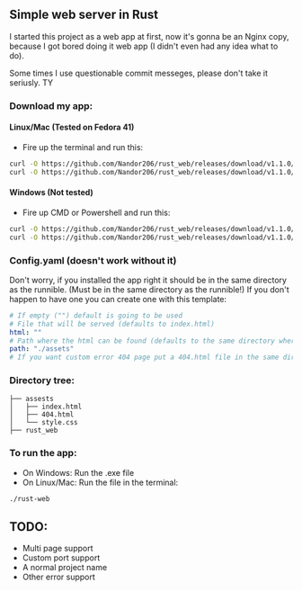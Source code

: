 ## Simple web server in Rust
I started this project as a web app at first, now it's gonna be an Nginx copy, because I got bored doing it web app (I didn't even had any idea what to do).

Some times I use questionable commit messeges, please don't take it seriusly. TY

### Download my app:
#### Linux/Mac (Tested on Fedora 41)
- Fire up the terminal and run this:
```sh
curl -O https://github.com/Nandor206/rust_web/releases/download/v1.1.0/rust_web
curl -O https://github.com/Nandor206/rust_web/releases/download/v1.1.0/config.yaml
```
#### Windows (Not tested)
- Fire up CMD or Powershell and run this:
```sh
curl -O https://github.com/Nandor206/rust_web/releases/download/v1.1.0/rust_web.exe
curl -O https://github.com/Nandor206/rust_web/releases/download/v1.1.0/config.yaml
```

### Config.yaml (doesn't work without it)
Don't worry, if you installed the app right it should be in the same directory as the runnible. (Must be in the same directory as the runnible!)
If you don't happen to have one you can create one with this template:
```yaml
# If empty ("") default is going to be used
# File that will be served (defaults to index.html)
html: ""
# Path where the html can be found (defaults to the same directory where the launcher is found)
path: "./assets"
# If you want custom error 404 page put a 404.html file in the same directory as the other directory
```
### Directory tree:
```
├── assests
│   ├── index.html
│   ├── 404.html
│   └── style.css
├── rust_web
```


### To run the app:
- On Windows:
Run the .exe file
- On Linux/Mac:
Run the file in the terminal:
```sh
./rust-web
```

## TODO:
- Multi page support
- Custom port support
- A normal project name
- Other error support
